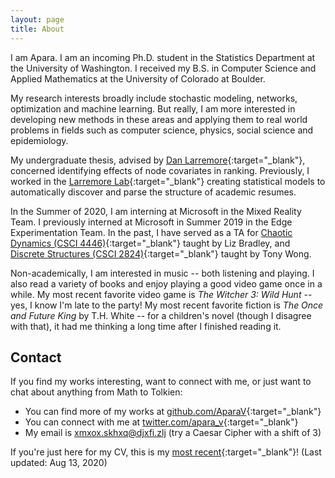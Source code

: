 ```yaml
---
layout: page
title: About
---
```


I am Apara. I am an incoming Ph.D. student in the Statistics Department at the University of Washington. I received my B.S. in Computer Science and Applied Mathematics at the University of Colorado at Boulder.

My research interests broadly include stochastic modeling, networks, optimization and machine learning. But really, I am more interested in developing new methods in these areas and applying them to real world problems in fields such as computer science, physics, social science and epidemiology.

My undergraduate thesis, advised by [Dan Larremore](https://larremorelab.github.io/dan/){:target="_blank"}, concerned identifying effects of node covariates in ranking.
Previously, I worked in the [Larremore Lab](https://larremorelab.github.io/){:target="_blank"} creating statistical models to automatically discover and parse the structure of academic resumes.

In the Summer of 2020, I am interning at Microsoft in the Mixed Reality Team. I previously interned at Microsoft in Summer 2019 in the Edge Experimentation Team. In the past, I have served as a TA for [Chaotic Dynamics (CSCI 4446)](https://www.cs.colorado.edu/~lizb/chaos-course.html){:target="_blank"} taught by Liz Bradley, and [Discrete Structures (CSCI 2824)](https://github.com/chrisketelsen/CSCI2824-Discrete-Structures){:target="_blank"} taught by Tony Wong.

Non-academically, I am interested in music -- both listening and playing. I also read a variety of books and enjoy playing a good video game once in a while. My most recent favorite video game is _The Witcher 3: Wild Hunt_ -- yes, I know I'm late to the party! My most recent favorite fiction is _The Once and Future King_ by T.H. White -- for a children's novel (though I disagree with that), it had me thinking a long time after I finished reading it.

## Contact

If you find my works interesting, want to connect with me, or just want to chat about anything from Math to Tolkien:

* You can find more of my works at [github.com/AparaV](http://github.com/AparaV){:target="_blank"}
* You can connect with me at [twitter.com/apara_v](http://twitter.com/apara_v){:target="_blank"}
* My email is xmxox.skhxq@djxfi.zlj (try a Caesar Cipher with a shift of 3)

If you're just here for my CV, this is my [most recent](/assets/pdf/curriculum_vitae.pdf){:target="_blank"}! (Last updated: Aug 13, 2020)
